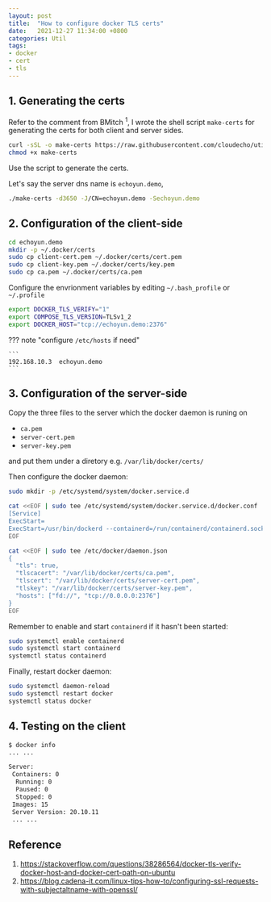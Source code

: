 ```yaml
---
layout: post
title:  "How to configure docker TLS certs"
date:   2021-12-27 11:34:00 +0800
categories: Util
tags:
- docker
- cert
- tls
---
```


## 1. Generating the certs

Refer to the comment from BMitch <sup>1</sup>, 
I wrote the shell script `make-certs` for generating the certs for both client and server sides.

```sh
curl -sSL -o make-certs https://raw.githubusercontent.com/cloudecho/util-script/master/cert/make-certs
chmod +x make-certs
```

Use the script to generate the certs.

Let's say the server dns name is `echoyun.demo`,

```sh
./make-certs -d3650 -J/CN=echoyun.demo -Sechoyun.demo
```

## 2. Configuration of the client-side

```sh
cd echoyun.demo
mkdir -p ~/.docker/certs
sudo cp client-cert.pem ~/.docker/certs/cert.pem
sudo cp client-key.pem ~/.docker/certs/key.pem 
sudo cp ca.pem ~/.docker/certs/ca.pem 
```

Configure the envrionment variables by editing `~/.bash_profile` or `~/.profile`

```sh
export DOCKER_TLS_VERIFY="1"
export COMPOSE_TLS_VERSION=TLSv1_2
export DOCKER_HOST="tcp://echoyun.demo:2376"
```

??? note "configure `/etc/hosts` if need"
    
    ```
    192.168.10.3  echoyun.demo
    ```
    
## 3. Configuration of the server-side

Copy the three files to the server which the docker daemon is runing on

* `ca.pem`
* `server-cert.pem`
* `server-key.pem`

and put them under a diretory e.g. `/var/lib/docker/certs/`

Then configure the docker daemon:

```sh
sudo mkdir -p /etc/systemd/system/docker.service.d

cat <<EOF | sudo tee /etc/systemd/system/docker.service.d/docker.conf 
[Service]
ExecStart=
ExecStart=/usr/bin/dockerd --containerd=/run/containerd/containerd.sock
EOF

cat <<EOF | sudo tee /etc/docker/daemon.json 
{
  "tls": true,
  "tlscacert": "/var/lib/docker/certs/ca.pem",
  "tlscert": "/var/lib/docker/certs/server-cert.pem",
  "tlskey": "/var/lib/docker/certs/server-key.pem",
  "hosts": ["fd://", "tcp://0.0.0.0:2376"]
} 
EOF
```

Remember to enable and start `containerd` if it hasn't been started:

```sh
sudo systemctl enable containerd
sudo systemctl start containerd
systemctl status containerd
```

Finally, restart docker daemon:

```sh
sudo systemctl daemon-reload
sudo systemctl restart docker
systemctl status docker
```

## 4. Testing on the client

```sh
$ docker info
... ...

Server:
 Containers: 0
  Running: 0
  Paused: 0
  Stopped: 0
 Images: 15
 Server Version: 20.10.11
 ... ...
```

## Reference

1. https://stackoverflow.com/questions/38286564/docker-tls-verify-docker-host-and-docker-cert-path-on-ubuntu
2. https://blog.cadena-it.com/linux-tips-how-to/configuring-ssl-requests-with-subjectaltname-with-openssl/
